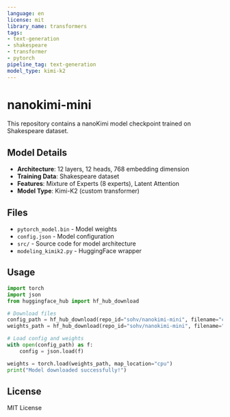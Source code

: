 ```yaml
---
language: en
license: mit
library_name: transformers
tags:
- text-generation
- shakespeare
- transformer
- pytorch
pipeline_tag: text-generation
model_type: kimi-k2
---
```


# nanokimi-mini

This repository contains a nanoKimi model checkpoint trained on Shakespeare dataset.

## Model Details

- **Architecture**: 12 layers, 12 heads, 768 embedding dimension
- **Training Data**: Shakespeare dataset 
- **Features**: Mixture of Experts (8 experts), Latent Attention
- **Model Type**: Kimi-K2 (custom transformer)

## Files

- `pytorch_model.bin` - Model weights
- `config.json` - Model configuration 
- `src/` - Source code for model architecture
- `modeling_kimik2.py` - HuggingFace wrapper

## Usage

```python
import torch
import json
from huggingface_hub import hf_hub_download

# Download files
config_path = hf_hub_download(repo_id="sohv/nanokimi-mini", filename="config.json")
weights_path = hf_hub_download(repo_id="sohv/nanokimi-mini", filename="pytorch_model.bin")

# Load config and weights
with open(config_path) as f:
    config = json.load(f)

weights = torch.load(weights_path, map_location="cpu")
print("Model downloaded successfully!")
```

## License

MIT License
